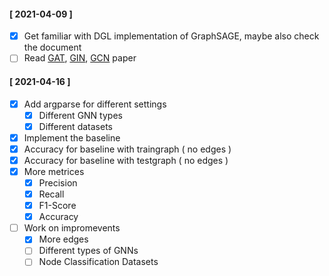 #### [ 2021-04-09 ]

- [x] Get familiar with DGL implementation of GraphSAGE, maybe also check the document
- [ ] Read [GAT](https://arxiv.org/abs/1710.10903), [GIN](https://arxiv.org/abs/1810.00826), [GCN](https://arxiv.org/abs/1609.02907) paper

#### [ 2021-04-16 ]

- [x] Add argparse for different settings
  - [x] Different GNN types
  - [x] Different datasets
- [x]  Implement the baseline
  - [x] Accuracy for baseline with traingraph ( no edges )
  - [x] Accuracy for baseline with testgraph ( no edges )
- [x] More metrices
  - [x] Precision
  - [x] Recall
  - [x] F1-Score
  - [x] Accuracy
- [ ] Work on impromevents
  - [x] More edges
  - [ ] Different types of GNNs
  - [ ] Node Classification Datasets
